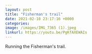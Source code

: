 ```yaml
---
layout: post
title: "Fisherman's trail"
date: 2021-02-18 23:17:16 +0000
categories:
image: /images/IMG_7365 (1).jpeg
linkurl: https://youtu.be/PgKfAXEWAIs
---
```


Running the Fisherman's trail.